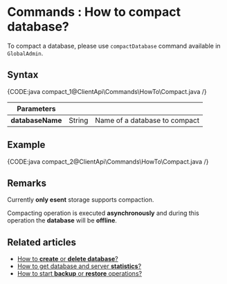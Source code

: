 # Commands : How to compact database?

To compact a database, please use `compactDatabase` command available in `GlobalAdmin`.

## Syntax

{CODE:java compact_1@ClientApi\Commands\HowTo\Compact.java /}

| Parameters | | |
| ------------- | ------------- | ----- |
| **databaseName** | String | Name of a database to compact |

## Example

{CODE:java compact_2@ClientApi\Commands\HowTo\Compact.java /}

## Remarks

Currently **only esent** storage supports compaction.

Compacting operation is executed **asynchronously** and during this operation the **database** will be **offline**.

## Related articles

- [How to **create** or **delete database**?](../../../client-api/commands/how-to/create-delete-database)     
- [How to get database and server **statistics**?](../../../client-api/commands/how-to/get-database-and-server-statistics)   
- [How to start **backup** or **restore** operations?](../../../client-api/commands/how-to/start-backup-restore-operations)   

